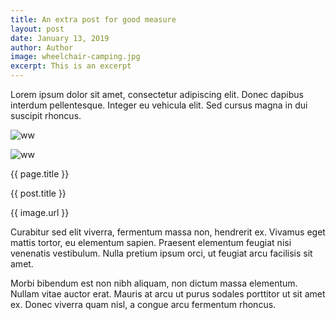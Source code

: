 ```yaml
---
title: An extra post for good measure
layout: post
date: January 13, 2019
author: Author
image: wheelchair-camping.jpg
excerpt: This is an excerpt
---
```


Lorem ipsum dolor sit amet, consectetur adipiscing elit. Donec dapibus interdum pellentesque. Integer eu vehicula elit. Sed cursus magna in dui suscipit rhoncus.

![ww](../assets/wheelchair-camping.jpg)

![ww](../assets/images/wheelchair-camping.jpg)


<p> 
  {{ page.title }}
  </p>
  
  <p> 
  {{ post.title }}
  </p>
  
  <p> 
  {{ image.url }}
  </p>

Curabitur sed elit viverra, fermentum massa non, hendrerit ex. Vivamus eget mattis tortor, eu elementum sapien. Praesent elementum feugiat nisi venenatis vestibulum. Nulla pretium ipsum orci, ut feugiat arcu facilisis sit amet.

Morbi bibendum est non nibh aliquam, non dictum massa elementum. Nullam vitae auctor erat. Mauris at arcu ut purus sodales porttitor ut sit amet ex. Donec viverra quam nisl, a congue arcu fermentum rhoncus.
